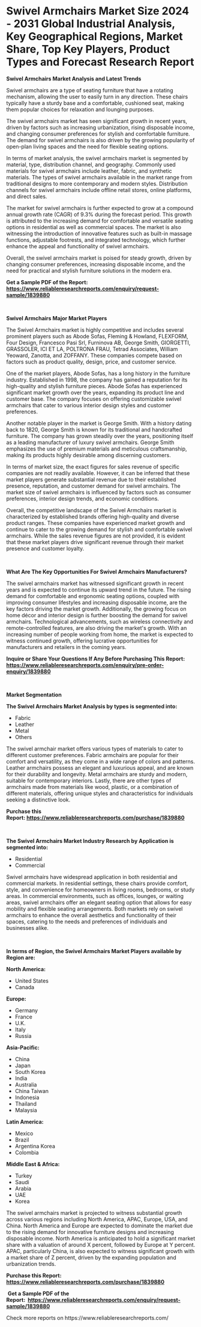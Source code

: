 <p><h1>Swivel Armchairs Market Size 2024 - 2031 Global Industrial Analysis, Key Geographical Regions, Market Share, Top Key Players, Product Types and Forecast Research Report</h1></p><p><strong>Swivel Armchairs Market Analysis and Latest Trends</strong></p>
<p><p>Swivel armchairs are a type of seating furniture that have a rotating mechanism, allowing the user to easily turn in any direction. These chairs typically have a sturdy base and a comfortable, cushioned seat, making them popular choices for relaxation and lounging purposes.</p><p>The swivel armchairs market has seen significant growth in recent years, driven by factors such as increasing urbanization, rising disposable income, and changing consumer preferences for stylish and comfortable furniture. The demand for swivel armchairs is also driven by the growing popularity of open-plan living spaces and the need for flexible seating options.</p><p>In terms of market analysis, the swivel armchairs market is segmented by material, type, distribution channel, and geography. Commonly used materials for swivel armchairs include leather, fabric, and synthetic materials. The types of swivel armchairs available in the market range from traditional designs to more contemporary and modern styles. Distribution channels for swivel armchairs include offline retail stores, online platforms, and direct sales.</p><p>The market for swivel armchairs is further expected to grow at a compound annual growth rate (CAGR) of 9.3% during the forecast period. This growth is attributed to the increasing demand for comfortable and versatile seating options in residential as well as commercial spaces. The market is also witnessing the introduction of innovative features such as built-in massage functions, adjustable footrests, and integrated technology, which further enhance the appeal and functionality of swivel armchairs.</p><p>Overall, the swivel armchairs market is poised for steady growth, driven by changing consumer preferences, increasing disposable income, and the need for practical and stylish furniture solutions in the modern era.</p></p>
<p><strong>Get a Sample PDF of the Report:&nbsp; <a href="https://www.reliableresearchreports.com/enquiry/request-sample/1839880">https://www.reliableresearchreports.com/enquiry/request-sample/1839880</a></strong></p>
<p>&nbsp;</p>
<p><strong>Swivel Armchairs Major Market Players</strong></p>
<p><p>The Swivel Armchairs market is highly competitive and includes several prominent players such as Abode Sofas, Fleming & Howland, FLEXFORM, Four Design, Francesco Pasi Srl, Furninova AB, George Smith, GIORGETTI, GRASSOLER, ICI ET LA, POLTRONA FRAU, Tetrad Associates, William Yeoward, Zanotta, and ZOFFANY. These companies compete based on factors such as product quality, design, price, and customer service.</p><p>One of the market players, Abode Sofas, has a long history in the furniture industry. Established in 1998, the company has gained a reputation for its high-quality and stylish furniture pieces. Abode Sofas has experienced significant market growth over the years, expanding its product line and customer base. The company focuses on offering customizable swivel armchairs that cater to various interior design styles and customer preferences.</p><p>Another notable player in the market is George Smith. With a history dating back to 1820, George Smith is known for its traditional and handcrafted furniture. The company has grown steadily over the years, positioning itself as a leading manufacturer of luxury swivel armchairs. George Smith emphasizes the use of premium materials and meticulous craftsmanship, making its products highly desirable among discerning customers.</p><p>In terms of market size, the exact figures for sales revenue of specific companies are not readily available. However, it can be inferred that these market players generate substantial revenue due to their established presence, reputation, and customer demand for swivel armchairs. The market size of swivel armchairs is influenced by factors such as consumer preferences, interior design trends, and economic conditions.</p><p>Overall, the competitive landscape of the Swivel Armchairs market is characterized by established brands offering high-quality and diverse product ranges. These companies have experienced market growth and continue to cater to the growing demand for stylish and comfortable swivel armchairs. While the sales revenue figures are not provided, it is evident that these market players drive significant revenue through their market presence and customer loyalty.</p></p>
<p>&nbsp;</p>
<p><strong>What Are The Key Opportunities For Swivel Armchairs Manufacturers?</strong></p>
<p><p>The swivel armchairs market has witnessed significant growth in recent years and is expected to continue its upward trend in the future. The rising demand for comfortable and ergonomic seating options, coupled with improving consumer lifestyles and increasing disposable income, are the key factors driving the market growth. Additionally, the growing focus on home décor and interior design is further boosting the demand for swivel armchairs. Technological advancements, such as wireless connectivity and remote-controlled features, are also driving the market's growth. With an increasing number of people working from home, the market is expected to witness continued growth, offering lucrative opportunities for manufacturers and retailers in the coming years.</p></p>
<p><strong>Inquire or Share Your Questions If Any Before Purchasing This Report: <a href="https://www.reliableresearchreports.com/enquiry/pre-order-enquiry/1839880">https://www.reliableresearchreports.com/enquiry/pre-order-enquiry/1839880</a></strong></p>
<p>&nbsp;</p>
<p><strong>Market Segmentation</strong></p>
<p><strong>The Swivel Armchairs Market Analysis by types is segmented into:</strong></p>
<p><ul><li>Fabric</li><li>Leather</li><li>Metal</li><li>Others</li></ul></p>
<p><p>The swivel armchair market offers various types of materials to cater to different customer preferences. Fabric armchairs are popular for their comfort and versatility, as they come in a wide range of colors and patterns. Leather armchairs possess an elegant and luxurious appeal, and are known for their durability and longevity. Metal armchairs are sturdy and modern, suitable for contemporary interiors. Lastly, there are other types of armchairs made from materials like wood, plastic, or a combination of different materials, offering unique styles and characteristics for individuals seeking a distinctive look.</p></p>
<p><strong>Purchase this Report:&nbsp;<a href="https://www.reliableresearchreports.com/purchase/1839880">https://www.reliableresearchreports.com/purchase/1839880</a></strong></p>
<p>&nbsp;</p>
<p><strong>The Swivel Armchairs Market Industry Research by Application is segmented into:</strong></p>
<p><ul><li>Residential</li><li>Commercial</li></ul></p>
<p><p>Swivel armchairs have widespread application in both residential and commercial markets. In residential settings, these chairs provide comfort, style, and convenience for homeowners in living rooms, bedrooms, or study areas. In commercial environments, such as offices, lounges, or waiting areas, swivel armchairs offer an elegant seating option that allows for easy mobility and flexible seating arrangements. Both markets rely on swivel armchairs to enhance the overall aesthetics and functionality of their spaces, catering to the needs and preferences of individuals and businesses alike.</p></p>
<p>&nbsp;</p>
<p><strong>In terms of Region, the Swivel Armchairs Market Players available by Region are:</strong></p>
<p>
    <p> <strong> North America: </strong>
        <ul>
            <li>United States</li>
            <li>Canada</li>
        </ul>
        </p> 
    <p> <strong> Europe: </strong>
        <ul>
            <li>Germany</li>
            <li>France</li>
            <li>U.K.</li>
            <li>Italy</li>
            <li>Russia</li>
        </ul>
        </p> 
    <p> <strong> Asia-Pacific: </strong>
        <ul>
            <li>China</li>
            <li>Japan</li>
            <li>South Korea</li>
            <li>India</li>
            <li>Australia</li>
            <li>China Taiwan</li>
            <li>Indonesia</li>
            <li>Thailand</li>
            <li>Malaysia</li>
        </ul>
        </p> 
    <p> <strong> Latin America: </strong>
        <ul>
            <li>Mexico</li>
            <li>Brazil</li>
            <li>Argentina Korea</li>
            <li>Colombia</li>
        </ul>
        </p> 
    <p> <strong> Middle East & Africa: </strong>
        <ul>
            <li>Turkey</li>
            <li>Saudi</li>
            <li>Arabia</li>
            <li>UAE</li>
            <li>Korea</li>
        </ul>
    </p>
    </p>
<p><p>The swivel armchairs market is projected to witness substantial growth across various regions including North America, APAC, Europe, USA, and China. North America and Europe are expected to dominate the market due to the rising demand for innovative furniture designs and increasing disposable income. North America is anticipated to hold a significant market share with a valuation of around X percent, followed by Europe at Y percent. APAC, particularly China, is also expected to witness significant growth with a market share of Z percent, driven by the expanding population and urbanization trends.</p></p>
<p><strong>Purchase this Report: <a href="https://www.reliableresearchreports.com/purchase/1839880">https://www.reliableresearchreports.com/purchase/1839880</a></strong></p>
<p>&nbsp;<strong>Get a Sample PDF of the Report:&nbsp;&nbsp;<a href="https://www.reliableresearchreports.com/enquiry/request-sample/1839880">https://www.reliableresearchreports.com/enquiry/request-sample/1839880</a></strong></p>
<p><strong></strong></p>
<p>Check more reports on https://www.reliableresearchreports.com/</p>